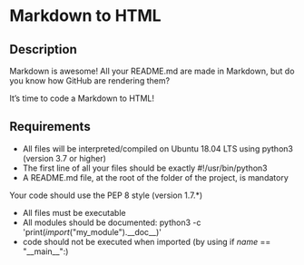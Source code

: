 <h1>Markdown to HTML</h1>
<h2>Description</h2>
<p>
Markdown is awesome! All your README.md are made in Markdown, but do you know how GitHub are rendering them?
</p>
<p>
It’s time to code a Markdown to HTML!
</p>
<h2>Requirements</h2>
<ul>
<li>All files will be interpreted/compiled on Ubuntu 18.04 LTS using python3 (version 3.7 or higher)</li>
<li>The first line of all your files should be exactly #!/usr/bin/python3</li>
<li>A README.md file, at the root of the folder of the project, is mandatory</li>
</ul>
<p>
Your code should use the PEP 8 style (version 1.7.*)
<ul>
<li>All  files must be executable</li>
<li>All  modules should be documented: python3 -c 'print(<em>import</em>("my_module").__doc__)'</li>
<li>code should not be executed when imported (by using if <em>name</em> == "__main__":)</li>
</ul>
</pi>